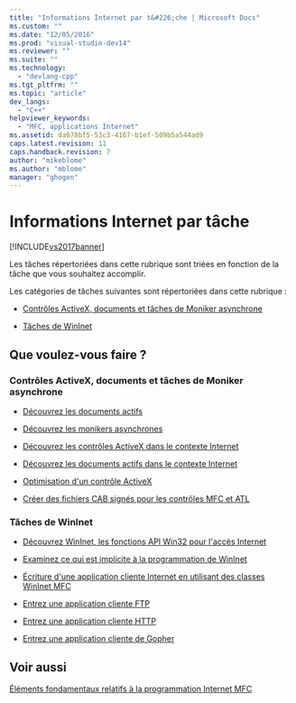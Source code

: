 ```yaml
---
title: "Informations Internet par t&#226;che | Microsoft Docs"
ms.custom: ""
ms.date: "12/05/2016"
ms.prod: "visual-studio-dev14"
ms.reviewer: ""
ms.suite: ""
ms.technology: 
  - "devlang-cpp"
ms.tgt_pltfrm: ""
ms.topic: "article"
dev_langs: 
  - "C++"
helpviewer_keywords: 
  - "MFC, applications Internet"
ms.assetid: da078bf5-53c3-4167-b1ef-509b5a544ad9
caps.latest.revision: 11
caps.handback.revision: 7
author: "mikeblome"
ms.author: "mblome"
manager: "ghogen"
---
```

# Informations Internet par t&#226;che
[!INCLUDE[vs2017banner](../assembler/inline/includes/vs2017banner.md)]

Les tâches répertoriées dans cette rubrique sont triées en fonction de la tâche que vous souhaitez accomplir.  
  
 Les catégories de tâches suivantes sont répertoriées dans cette rubrique :  
  
-   [Contrôles ActiveX, documents et tâches de Moniker asynchrone](#_core_activex_controls.2c_.documents_and_asynchronous_moniker_tasks)  
  
-   [Tâches de WinInet](#_core_wininet_tasks)  
  
## Que voulez\-vous faire ?  
  
###  <a name="_core_activex_controls.2c_.documents_and_asynchronous_moniker_tasks"></a> Contrôles ActiveX, documents et tâches de Moniker asynchrone  
  
-   [Découvrez les documents actifs](../mfc/active-documents-on-the-internet.md)  
  
-   [Découvrez les monikers asynchrones](../mfc/asynchronous-monikers-on-the-internet.md)  
  
-   [Découvrez les contrôles ActiveX dans le contexte Internet](../mfc/activex-controls-on-the-internet.md)  
  
-   [Découvrez les documents actifs dans le contexte Internet](../mfc/active-documents-on-the-internet.md)  
  
-   [Optimisation d'un contrôle ActiveX](../mfc/mfc-activex-controls-optimization.md)  
  
-   [Créer des fichiers CAB signés pour les contrôles MFC et ATL](http://msdn.microsoft.com/fr-fr/14e50724-2505-4258-ae6b-326b706de409)  
  
###  <a name="_core_wininet_tasks"></a> Tâches de WinInet  
  
-   [Découvrez WinInet, les fonctions API Win32 pour l'accès Internet](../mfc/wininet-basics.md)  
  
-   [Examinez ce qui est implicite à la programmation de WinInet](../mfc/win32-internet-extensions-wininet.md)  
  
-   [Écriture d'une application cliente Internet en utilisant des classes WinInet MFC](../mfc/writing-an-internet-client-application-using-mfc-wininet-classes.md)  
  
-   [Entrez une application cliente FTP](../mfc/steps-in-a-typical-ftp-client-application.md)  
  
-   [Entrez une application cliente HTTP](../mfc/steps-in-a-typical-http-client-application.md)  
  
-   [Entrez une application cliente de Gopher](../mfc/steps-in-a-typical-gopher-client-application.md)  
  
## Voir aussi  
 [Éléments fondamentaux relatifs à la programmation Internet MFC](../mfc/mfc-internet-programming-basics.md)